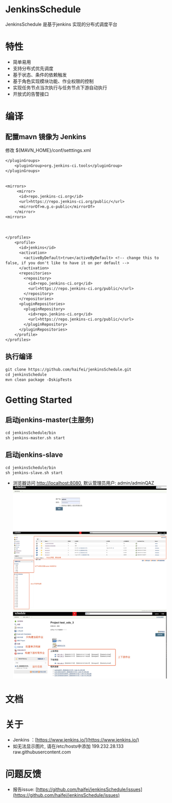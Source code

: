 # JenkinsSchedule
JenkinsSchedule 是基于jenkins 实现的分布式调度平台

# 特性
  * 简单易用
  * 支持分布式优先调度
  * 基于状态、条件的依赖触发
  * 基于角色实现模块功能、作业权限的控制
  * 实现任务节点当次执行与任务节点下游自动执行
  * 开放式的告警接口
  
# 编译
## 配置mavn 镜像为 Jenkins 
修改 ${MAVN_HOME}/conf/setttings.xml
```
</pluginGroups>
    <pluginGroup>org.jenkins-ci.tools</pluginGroup>
</pluginGroups>
  
  
<mirrors>
     <mirror>
      <id>repo.jenkins-ci.org</id>
      <url>https://repo.jenkins-ci.org/public/</url>
      <mirrorOf>m.g.o-public</mirrorOf>
    </mirror>
<mirrors>
    
   
    
</profiles>
    <profile>
      <id>jenkins</id>
      <activation>
        <activeByDefault>true</activeByDefault> <!-- change this to false, if you don't like to have it on per default -->
      </activation>
      <repositories>
        <repository>
          <id>repo.jenkins-ci.org</id>
          <url>https://repo.jenkins-ci.org/public/</url>
        </repository>
      </repositories>
      <pluginRepositories>
        <pluginRepository>
          <id>repo.jenkins-ci.org</id>
          <url>https://repo.jenkins-ci.org/public/</url>
        </pluginRepository>
      </pluginRepositories>
    </profile>
</profiles>
```

## 执行编译
```
git clone https://github.com/haifei/jenkinsSchedule.git
cd jenkinsSchedule
mvn clean package -DskipTests 
```

# Getting Started
## 启动jenkins-master(主服务)
```
cd jenkinsSchedule/bin
sh jenkins-master.sh start
```

## 启动jenkins-slave 
```
cd jenkinsSchedule/bin
sh jenkins-slave.sh start
```

* 浏览器访问  [http://localhost:8080](http://localhost:8080), 默认管理员用户:  admin/adminQAZ
![登录界面](https://github.com/haifei/jenkinsSchedule/blob/master/build/images/login.jpg)
![主界面](https://github.com/haifei/jenkinsSchedule/blob/master/build/images/main.jpg)
![作业界面](https://github.com/haifei/jenkinsSchedule/blob/master/build/images/job.jpg)
           
# 文档
   
# 关于
  * Jenkins ：[https://www.jenkins.io/](https://www.jenkins.io/) 
  * 如无法显示图片, 请在/etc/hosts中添加  199.232.28.133 raw.githubusercontent.com
# 问题反馈
  * 报告issue: [https://github.com/haifei/jenkinsSchedule/issues](https://github.com/haifei/jenkinsSchedule/issues)
  

